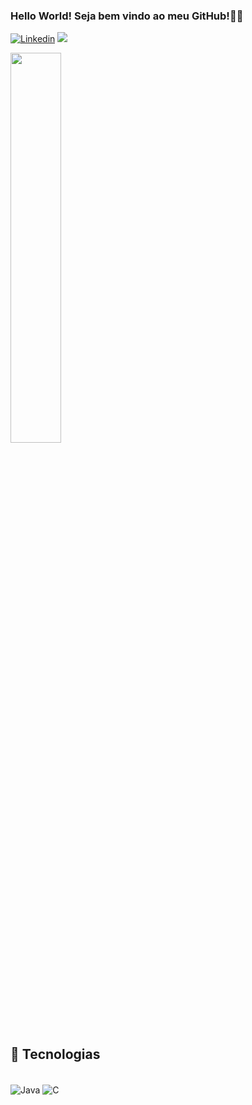 
### Hello World! Seja bem vindo ao meu GitHub!👋👋

[![Linkedin](https://img.shields.io/badge/LinkedIn-0077B5?style=for-the-badge&logo=linkedin&logoColor=white)](https://www.linkedin.com/in/felipe-amaral-b51a4529a/)
 <a href ="mailto:felipe.medeiros111099@gmail.com"><img src="https://img.shields.io/badge/-Gmail-%23333?style=for-the-badge&logo=gmail&logoColor=white" target="_blank" ></a>

<img width="40%" src="https://github-readme-stats.vercel.app/api/top-langs/?username=felipeAmaral7&hide_progress=true&theme=aura">

## &#X1F680; Tecnologias
  
<div styLe="display: inline_block"><br/>
  <img align="center" alt="Java" src="https://img.shields.io/badge/Java-ED8B00?style=for-the-badge&logo=openjdk&logoColor=white" />
  <img align="center" alt="C" src="https://img.shields.io/badge/C-00599C?style=for-the-badge&logo=c&logoColor=white" />
</div>
